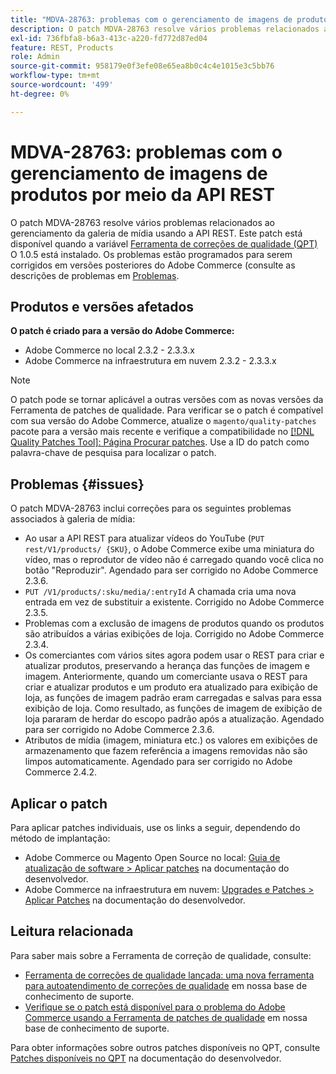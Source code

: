 ```yaml
---
title: "MDVA-28763: problemas com o gerenciamento de imagens de produtos por meio da API REST"
description: O patch MDVA-28763 resolve vários problemas relacionados ao gerenciamento da galeria de mídia usando a API REST. Este patch está disponível quando a [Ferramenta de correções de qualidade (QPT)](/help/announcements/adobe-commerce-announcements/magento-quality-patches-released-new-tool-to-self-serve-quality-patches.md) 1.0.5 está instalada. Os problemas estão programados para serem corrigidos em versões posteriores do Adobe Commerce.
exl-id: 736fbfa8-b6a3-413c-a220-fd772d87ed04
feature: REST, Products
role: Admin
source-git-commit: 958179e0f3efe08e65ea8b0c4c4e1015e3c5bb76
workflow-type: tm+mt
source-wordcount: '499'
ht-degree: 0%

---
```


# MDVA-28763: problemas com o gerenciamento de imagens de produtos por meio da API REST

O patch MDVA-28763 resolve vários problemas relacionados ao gerenciamento da galeria de mídia usando a API REST. Este patch está disponível quando a variável [Ferramenta de correções de qualidade (QPT)](/help/announcements/adobe-commerce-announcements/magento-quality-patches-released-new-tool-to-self-serve-quality-patches.md) O 1.0.5 está instalado. Os problemas estão programados para serem corrigidos em versões posteriores do Adobe Commerce (consulte as descrições de problemas em [Problemas](#issues).

## Produtos e versões afetados

**O patch é criado para a versão do Adobe Commerce:**

* Adobe Commerce no local 2.3.2 - 2.3.3.x
* Adobe Commerce na infraestrutura em nuvem 2.3.2 - 2.3.3.x

>[!NOTE]
>
>O patch pode se tornar aplicável a outras versões com as novas versões da Ferramenta de patches de qualidade. Para verificar se o patch é compatível com sua versão do Adobe Commerce, atualize o `magento/quality-patches` pacote para a versão mais recente e verifique a compatibilidade no [[!DNL Quality Patches Tool]: Página Procurar patches](https://devdocs.magento.com/quality-patches/tool.html#patch-grid). Use a ID do patch como palavra-chave de pesquisa para localizar o patch.

## Problemas {#issues}

O patch MDVA-28763 inclui correções para os seguintes problemas associados à galeria de mídia:

* Ao usar a API REST para atualizar vídeos do YouTube (`PUT rest/V1/products/ {SKU}`, o Adobe Commerce exibe uma miniatura do vídeo, mas o reprodutor de vídeo não é carregado quando você clica no botão &quot;Reproduzir&quot;. Agendado para ser corrigido no Adobe Commerce 2.3.6.
* `PUT /V1/products/:sku/media/:entryId` A chamada cria uma nova entrada em vez de substituir a existente. Corrigido no Adobe Commerce 2.3.5.
* Problemas com a exclusão de imagens de produtos quando os produtos são atribuídos a várias exibições de loja. Corrigido no Adobe Commerce 2.3.4.
* Os comerciantes com vários sites agora podem usar o REST para criar e atualizar produtos, preservando a herança das funções de imagem e imagem. Anteriormente, quando um comerciante usava o REST para criar e atualizar produtos e um produto era atualizado para exibição de loja, as funções de imagem padrão eram carregadas e salvas para essa exibição de loja. Como resultado, as funções de imagem de exibição de loja pararam de herdar do escopo padrão após a atualização. Agendado para ser corrigido no Adobe Commerce 2.3.6.
* Atributos de mídia (imagem, miniatura etc.) os valores em exibições de armazenamento que fazem referência a imagens removidas não são limpos automaticamente. Agendado para ser corrigido no Adobe Commerce 2.4.2.

## Aplicar o patch

Para aplicar patches individuais, use os links a seguir, dependendo do método de implantação:

* Adobe Commerce ou Magento Open Source no local: [Guia de atualização de software > Aplicar patches](https://devdocs.magento.com/guides/v2.4/comp-mgr/patching/mqp.html) na documentação do desenvolvedor.
* Adobe Commerce na infraestrutura em nuvem: [Upgrades e Patches > Aplicar Patches](https://devdocs.magento.com/cloud/project/project-patch.html) na documentação do desenvolvedor.

## Leitura relacionada

Para saber mais sobre a Ferramenta de correção de qualidade, consulte:

* [Ferramenta de correções de qualidade lançada: uma nova ferramenta para autoatendimento de correções de qualidade](/help/announcements/adobe-commerce-announcements/magento-quality-patches-released-new-tool-to-self-serve-quality-patches.md) em nossa base de conhecimento de suporte.
* [Verifique se o patch está disponível para o problema do Adobe Commerce usando a Ferramenta de patches de qualidade](/help/support-tools/patches-available-in-qpt-tool/check-patch-for-magento-issue-with-magento-quality-patches.md) em nossa base de conhecimento de suporte.

Para obter informações sobre outros patches disponíveis no QPT, consulte [Patches disponíveis no QPT](https://devdocs.magento.com/quality-patches/tool.html#patch-grid) na documentação do desenvolvedor.
